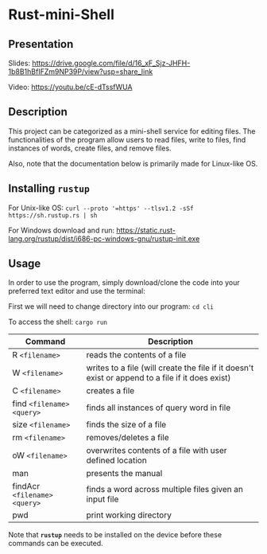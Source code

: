 # Rust-mini-Shell

## Presentation
Slides: https://drive.google.com/file/d/16_xF_Sjz-JHFH-1b8B1hBfIFZm9NP39P/view?usp=share_link

Video: https://youtu.be/cE-dTssfWUA

## Description
This project can be categorized as a mini-shell service for editing files. The functionalities of the program allow users to read files, write to files, find instances of words, create files, and remove files.

Also, note that the documentation below is primarily made for Linux-like OS.

## Installing `rustup`
For Unix-like OS: `curl --proto '=https' --tlsv1.2 -sSf https://sh.rustup.rs | sh`

For Windows download and run: https://static.rust-lang.org/rustup/dist/i686-pc-windows-gnu/rustup-init.exe

## Usage

In order to use the program, simply download/clone the code into your preferred text editor and use the terminal:

First we will need to change directory into our program: `cd cli`

To access the shell: `cargo run`

| Command | Description |
| --- | --- |
| R `<filename>` |reads the contents of a file|
| W `<filename>` |writes to a file (will create the file if it doesn't exist or append to a file if it does exist)|
| C `<filename>` |creates a file|
| find `<filename>` `<query>`|finds all instances of query word in file|
| size `<filename>` |finds the size of a file|
| rm `<filename>` |removes/deletes a file|
| oW `<filename>` |overwrites contents of a file with user defined location|
| man |presents the manual|
| findAcr `<filename>` `<query>` |finds a word across multiple files given an input file|
| pwd |print working directory|

Note that **`rustup`** needs to be installed on the device before these commands can be executed.

